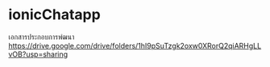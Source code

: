 # ionicChatapp


เอกสารประกอบการพํฒนา https://drive.google.com/drive/folders/1hI9pSuTzgk2oxw0XRorQ2qiARHgLLvOB?usp=sharing
